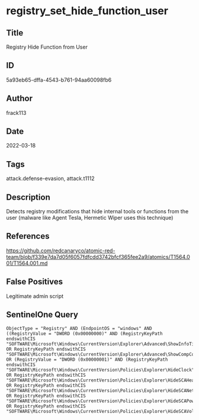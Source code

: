 # registry_set_hide_function_user

## Title
Registry Hide Function from User

## ID
5a93eb65-dffa-4543-b761-94aa60098fb6

## Author
frack113

## Date
2022-03-18

## Tags
attack.defense-evasion, attack.t1112

## Description
Detects registry modifications that hide internal tools or functions from the user (malware like Agent Tesla, Hermetic Wiper uses this technique)

## References
https://github.com/redcanaryco/atomic-red-team/blob/f339e7da7d05f6057fdfcdd3742bfcf365fee2a9/atomics/T1564.001/T1564.001.md

## False Positives
Legitimate admin script

## SentinelOne Query
```
ObjectType = "Registry" AND (EndpointOS = "windows" AND ((RegistryValue = "DWORD (0x00000000)" AND (RegistryKeyPath endswithCIS "SOFTWARE\Microsoft\Windows\CurrentVersion\Explorer\Advanced\ShowInfoTip" OR RegistryKeyPath endswithCIS "SOFTWARE\Microsoft\Windows\CurrentVersion\Explorer\Advanced\ShowCompColor")) OR (RegistryValue = "DWORD (0x00000001)" AND (RegistryKeyPath endswithCIS "SOFTWARE\Microsoft\Windows\CurrentVersion\Policies\Explorer\HideClock" OR RegistryKeyPath endswithCIS "SOFTWARE\Microsoft\Windows\CurrentVersion\Policies\Explorer\HideSCAHealth" OR RegistryKeyPath endswithCIS "SOFTWARE\Microsoft\Windows\CurrentVersion\Policies\Explorer\HideSCANetwork" OR RegistryKeyPath endswithCIS "SOFTWARE\Microsoft\Windows\CurrentVersion\Policies\Explorer\HideSCAPower" OR RegistryKeyPath endswithCIS "SOFTWARE\Microsoft\Windows\CurrentVersion\Policies\Explorer\HideSCAVolume"))))

```
